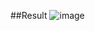 ##Result
![image](https://user-images.githubusercontent.com/127362993/225530717-d972fbdb-214a-4479-ac46-a5bc70a114a4.png)
